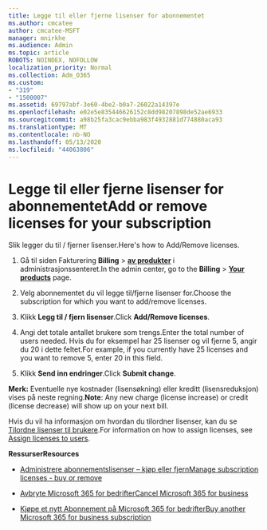 ```yaml
---
title: Legge til eller fjerne lisenser for abonnementet
ms.author: cmcatee
author: cmcatee-MSFT
manager: mnirkhe
ms.audience: Admin
ms.topic: article
ROBOTS: NOINDEX, NOFOLLOW
localization_priority: Normal
ms.collection: Adm_O365
ms.custom:
- "319"
- "1500007"
ms.assetid: 69797abf-3e60-4be2-b0a7-26022a14397e
ms.openlocfilehash: e02e5e835446626152c8dd98207898de52ae6933
ms.sourcegitcommit: a98b25fa3cac9ebba983f4932881d774880aca93
ms.translationtype: MT
ms.contentlocale: nb-NO
ms.lasthandoff: 05/13/2020
ms.locfileid: "44063806"
---
```

# <a name="add-or-remove-licenses-for-your-subscription"></a><span data-ttu-id="052df-102">Legge til eller fjerne lisenser for abonnementet</span><span class="sxs-lookup"><span data-stu-id="052df-102">Add or remove licenses for your subscription</span></span>

<span data-ttu-id="052df-103">Slik legger du til / fjerner lisenser.</span><span class="sxs-lookup"><span data-stu-id="052df-103">Here's how to Add/Remove licenses.</span></span>
  
1. <span data-ttu-id="052df-104">Gå til siden Fakturering **Billing** \> **[av produkter](https://go.microsoft.com/fwlink/p/?linkid=842054)** i administrasjonssenteret.</span><span class="sxs-lookup"><span data-stu-id="052df-104">In the admin center, go to the **Billing** \> **[Your products](https://go.microsoft.com/fwlink/p/?linkid=842054)** page.</span></span>

2. <span data-ttu-id="052df-105">Velg abonnementet du vil legge til/fjerne lisenser for.</span><span class="sxs-lookup"><span data-stu-id="052df-105">Choose the subscription for which you want to add/remove licenses.</span></span>

3. <span data-ttu-id="052df-106">Klikk **Legg til / fjern lisenser**.</span><span class="sxs-lookup"><span data-stu-id="052df-106">Click **Add/Remove licenses**.</span></span>

4. <span data-ttu-id="052df-107">Angi det totale antallet brukere som trengs.</span><span class="sxs-lookup"><span data-stu-id="052df-107">Enter the total number of users needed.</span></span> <span data-ttu-id="052df-108">Hvis du for eksempel har 25 lisenser og vil fjerne 5, angir du 20 i dette feltet.</span><span class="sxs-lookup"><span data-stu-id="052df-108">For example, if you currently have 25 licenses and you want to remove 5, enter 20 in this field.</span></span>

5. <span data-ttu-id="052df-109">Klikk **Send inn endringer**.</span><span class="sxs-lookup"><span data-stu-id="052df-109">Click **Submit change**.</span></span>

<span data-ttu-id="052df-110">**Merk:** Eventuelle nye kostnader (lisensøkning) eller kreditt (lisensreduksjon) vises på neste regning.</span><span class="sxs-lookup"><span data-stu-id="052df-110">**Note**: Any new charge (license increase) or credit (license decrease) will show up on your next bill.</span></span>

<span data-ttu-id="052df-111">Hvis du vil ha informasjon om hvordan du tilordner lisenser, kan du se [Tilordne lisenser til brukere](https://docs.microsoft.com/microsoft-365/admin/manage/assign-licenses-to-users).</span><span class="sxs-lookup"><span data-stu-id="052df-111">For information on how to assign licenses, see [Assign licenses to users](https://docs.microsoft.com/microsoft-365/admin/manage/assign-licenses-to-users).</span></span>

<span data-ttu-id="052df-112">**Ressurser**</span><span class="sxs-lookup"><span data-stu-id="052df-112">**Resources**</span></span>
  
- [<span data-ttu-id="052df-113">Administrere abonnementslisenser – kjøp eller fjern</span><span class="sxs-lookup"><span data-stu-id="052df-113">Manage subscription licenses - buy or remove</span></span>](https://docs.microsoft.com/microsoft-365/commerce/licenses/buy-licenses)

- [<span data-ttu-id="052df-114">Avbryte Microsoft 365 for bedrifter</span><span class="sxs-lookup"><span data-stu-id="052df-114">Cancel Microsoft 365 for business</span></span>](https://support.office.com/article/Cancel-Office-365-for-business-b1bc0bef-4608-4601-813a-cdd9f746709a)

- [<span data-ttu-id="052df-115">Kjøpe et nytt Abonnement på Microsoft 365 for bedrifter</span><span class="sxs-lookup"><span data-stu-id="052df-115">Buy another Microsoft 365 for business subscription</span></span>](https://support.office.com/article/Buy-another-Office-365-for-business-subscription-fab3b86c-3359-4042-8692-5d4dc7550b7c)
